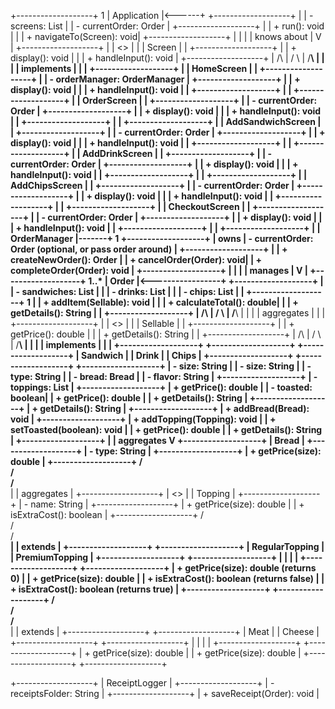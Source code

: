 +-------------------+       1
|    Application    |<------+
+-------------------+       |
| - screens: List<Screen>   |
| - currentOrder: Order     |
+-------------------+       |
| + run(): void     |       |
| + navigateTo(Screen): void|
+-------------------+       |
           |                |
           | knows about    |
           V                |
+-------------------+       |
|     <<interface>> |       |
|      Screen       |       |
+-------------------+       |
| + display(): void |       |
| + handleInput(): void |
+-------------------+       |
           /\               |
          /  \              |
         /____\             |
           |                |
           | implements     |
           |                |
+-------------------+       |
|     HomeScreen    |       |
+-------------------+       |
| - orderManager: OrderManager |
+-------------------+       |
| + display(): void |       |
| + handleInput(): void |   |
+-------------------+       |
                            |
+-------------------+       |
|     OrderScreen   |       |
+-------------------+       |
| - currentOrder: Order     |
+-------------------+       |
| + display(): void |       |
| + handleInput(): void |   |
+-------------------+       |
                            |
+-------------------+       |
| AddSandwichScreen |       |
+-------------------+       |
| - currentOrder: Order     |
+-------------------+       |
| + display(): void |       |
| + handleInput(): void |   |
+-------------------+       |
                            |
+-------------------+       |
|  AddDrinkScreen   |       |
+-------------------+       |
| - currentOrder: Order     |
+-------------------+       |
| + display(): void |       |
| + handleInput(): void |   |
+-------------------+       |
                            |
+-------------------+       |
|  AddChipsScreen   |       |
+-------------------+       |
| - currentOrder: Order     |
+-------------------+       |
| + display(): void |       |
| + handleInput(): void |   |
+-------------------+       |
                            |
+-------------------+       |
|   CheckoutScreen  |       |
+-------------------+       |
| - currentOrder: Order     |
+-------------------+       |
| + display(): void |       |
| + handleInput(): void |   |
+-------------------+       |
                            |
+-------------------+       |
|   OrderManager    |-------+ 1
+-------------------+       |   owns
| - currentOrder: Order (optional, or pass order around) |
+-------------------+       |
| + createNewOrder(): Order |
| + cancelOrder(Order): void|
| + completeOrder(Order): void |
+-------------------+       |
           |                |
           | manages        |
           V                |
+-------------------+ 1..*
|       Order       |<-----------------+
+-------------------+                  |
| - sandwiches: List<Sandwich> |      |
| - drinks: List<Drink>     |         |
| - chips: List<Chips>       |         |
+-------------------+         1         |
| + addItem(Sellable): void |           |
| + calculateTotal(): double|           |
| + getDetails(): String    |           |
+-------------------+                   |
           /\                           |
          /  \                          |
         /____\                         |
           |                            |
           | aggregates                 |
           |                            |
+-------------------+                   |
|   <<interface>>   |                   |
|     Sellable      |                   |
+-------------------+                   |
| + getPrice(): double |                |
| + getDetails(): String |              |
+-------------------+                   |
           /\                           |
          /  \                          |
         /____\                         |
           |                            |
           | implements                 |
           |                            |
+-------------------+      +-------------------+      +-------------------+
|     Sandwich      |      |       Drink       |      |       Chips       |
+-------------------+      +-------------------+      +-------------------+
| - size: String    |      | - size: String    |      | - type: String    |
| - bread: Bread    |      | - flavor: String  |      +-------------------+
| - toppings: List<Topping> |      +-------------------+      | + getPrice(): double |
| - toasted: boolean|      | + getPrice(): double |      | + getDetails(): String |
+-------------------+      | + getDetails(): String |      +-------------------+
| + addBread(Bread): void |      +-------------------+
| + addTopping(Topping): void |
| + setToasted(boolean): void |
| + getPrice(): double |
| + getDetails(): String |
+-------------------+
           |
           | aggregates
           V
+-------------------+
|       Bread       |
+-------------------+
| - type: String    |
+-------------------+
| + getPrice(size): double |
+-------------------+
           /\
          /  \
         /____\
           |
           | aggregates
           |
+-------------------+
|     <<abstract>>  |
|       Topping     |
+-------------------+
| - name: String    |
+-------------------+
| + getPrice(size): double |
| + isExtraCost(): boolean |
+-------------------+
           /\
          /  \
         /____\
           |
           | extends
           |
+-------------------+          +-------------------+
|   RegularTopping  |          |   PremiumTopping  |
+-------------------+          +-------------------+
|                    |          |                    |
+-------------------+          +-------------------+
| + getPrice(size): double (returns 0) |          | + getPrice(size): double |
| + isExtraCost(): boolean (returns false) |          | + isExtraCost(): boolean (returns true) |
+-------------------+          +-------------------+
                                         /\
                                        /  \
                                       /____\
                                         |
                                         | extends
                                         |
+-------------------+          +-------------------+
|        Meat       |          |       Cheese      |
+-------------------+          +-------------------+
|                    |          |                    |
+-------------------+          +-------------------+
| + getPrice(size): double |          | + getPrice(size): double |
+-------------------+          +-------------------+

+-------------------+
|    ReceiptLogger  |
+-------------------+
| - receiptsFolder: String |
+-------------------+
| + saveReceipt(Order): void |
